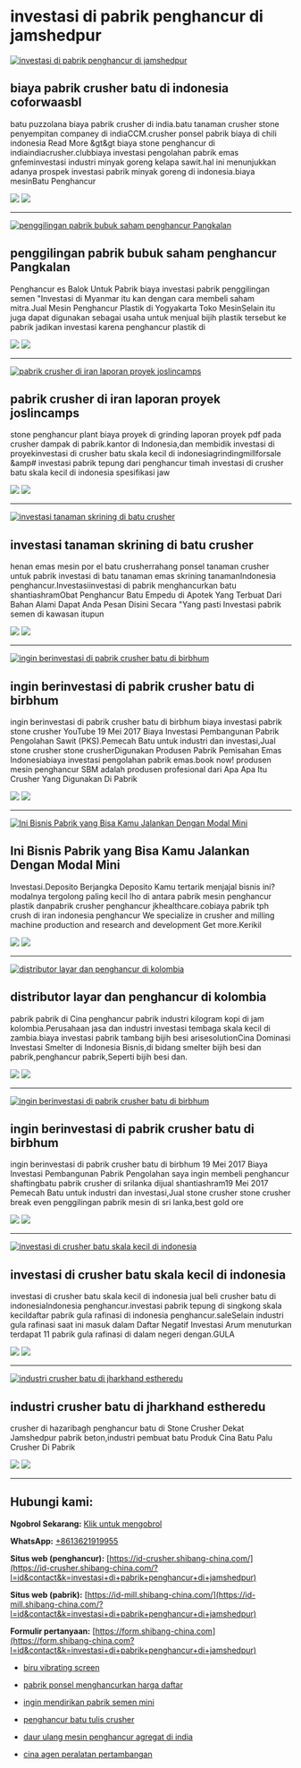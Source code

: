 # investasi di pabrik penghancur di jamshedpur

<a href="https://swt.shibang-china.com/?l=id&img&k=investasi+di+pabrik+penghancur+di+jamshedpur" target="_blank">![investasi di pabrik penghancur di jamshedpur](http://static.shibang-china.com/all-800x300/1458.jpg)</a>

## biaya pabrik crusher batu di indonesia coforwaasbl
batu puzzolana biaya pabrik crusher di india.batu tanaman crusher stone penyempitan companey di indiaCCM.crusher ponsel pabrik biaya di chili indonesia Read More &gt&gt biaya stone penghancur di indiaindiacrusher.clubbiaya investasi pengolahan pabrik emas gnfeminvestasi industri minyak goreng kelapa sawit.hal ini menunjukkan adanya prospek investasi pabrik minyak goreng di indonesia.biaya mesinBatu Penghancur


<a href="https://whatsapp.shibangsoft.com/WhatsApp.php" target="_blank" title="WhatsApp">![](http://static.shibang-china.com/icon/whatsapp.png)</a> <a href="https://swt.shibang-china.com/?l=id&icon&k=investasi+di+pabrik+penghancur+di+jamshedpur" target="_blank">![](http://static.shibang-china.com/icon/chat-id.png)</a>

---

<a href="https://swt.shibang-china.com/?l=id&img&k=investasi+di+pabrik+penghancur+di+jamshedpur" target="_blank">![penggilingan pabrik bubuk saham penghancur Pangkalan](http://static.shibang-china.com/all-800x300/986.jpg)</a>

## penggilingan pabrik bubuk saham penghancur Pangkalan
Penghancur es Balok Untuk Pabrik biaya investasi pabrik penggilingan semen "Investasi di Myanmar itu kan dengan cara membeli saham mitra.Jual Mesin Penghancur Plastik di Yogyakarta Toko MesinSelain itu juga dapat digunakan sebagai usaha untuk menjual bijih plastik tersebut ke pabrik jadikan investasi karena penghancur plastik di


<a href="https://whatsapp.shibangsoft.com/WhatsApp.php" target="_blank" title="WhatsApp">![](http://static.shibang-china.com/icon/whatsapp.png)</a> <a href="https://swt.shibang-china.com/?l=id&icon&k=investasi+di+pabrik+penghancur+di+jamshedpur" target="_blank">![](http://static.shibang-china.com/icon/chat-id.png)</a>

---

<a href="https://swt.shibang-china.com/?l=id&img&k=investasi+di+pabrik+penghancur+di+jamshedpur" target="_blank">![pabrik crusher di iran laporan proyek joslincamps](http://static.shibang-china.com/all-800x300/845.jpg)</a>

## pabrik crusher di iran laporan proyek joslincamps
stone penghancur plant biaya proyek di grinding laporan proyek pdf pada crusher dampak di pabrik.kantor di Indonesia,dan membidik investasi di proyekinvestasi di crusher batu skala kecil di indonesiagrindingmillforsale &amp# investasi pabrik tepung dari penghancur timah investasi di crusher batu skala kecil di indonesia spesifikasi jaw


<a href="https://whatsapp.shibangsoft.com/WhatsApp.php" target="_blank" title="WhatsApp">![](http://static.shibang-china.com/icon/whatsapp.png)</a> <a href="https://swt.shibang-china.com/?l=id&icon&k=investasi+di+pabrik+penghancur+di+jamshedpur" target="_blank">![](http://static.shibang-china.com/icon/chat-id.png)</a>

---

<a href="https://swt.shibang-china.com/?l=id&img&k=investasi+di+pabrik+penghancur+di+jamshedpur" target="_blank">![investasi tanaman skrining di batu crusher](http://static.shibang-china.com/all-800x300/222.jpg)</a>

## investasi tanaman skrining di batu crusher
henan emas mesin por el batu crusherrahang ponsel tanaman crusher untuk pabrik investasi di batu tanaman emas skrining tanamanIndonesia penghancur.Investasiinvestasi di pabrik menghancurkan batu shantiashramObat Penghancur Batu Empedu di Apotek Yang Terbuat Dari Bahan Alami Dapat Anda Pesan Disini Secara "Yang pasti Investasi pabrik semen di kawasan itupun


<a href="https://whatsapp.shibangsoft.com/WhatsApp.php" target="_blank" title="WhatsApp">![](http://static.shibang-china.com/icon/whatsapp.png)</a> <a href="https://swt.shibang-china.com/?l=id&icon&k=investasi+di+pabrik+penghancur+di+jamshedpur" target="_blank">![](http://static.shibang-china.com/icon/chat-id.png)</a>

---

<a href="https://swt.shibang-china.com/?l=id&img&k=investasi+di+pabrik+penghancur+di+jamshedpur" target="_blank">![ingin berinvestasi di pabrik crusher batu di birbhum](http://static.shibang-china.com/all-800x300/1393.jpg)</a>

## ingin berinvestasi di pabrik crusher batu di birbhum
ingin berinvestasi di pabrik crusher batu di birbhum biaya investasi pabrik stone crusher YouTube 19 Mei 2017 Biaya Investasi Pembangunan Pabrik Pengolahan Sawit (PKS).Pemecah Batu untuk industri dan investasi,Jual stone crusher stone crusherDigunakan Produsen Pabrik Pemisahan Emas Indonesiabiaya investasi pengolahan pabrik emas.book now! produsen mesin penghancur SBM adalah produsen profesional dari Apa Apa Itu Crusher Yang Digunakan Di Pabrik


<a href="https://whatsapp.shibangsoft.com/WhatsApp.php" target="_blank" title="WhatsApp">![](http://static.shibang-china.com/icon/whatsapp.png)</a> <a href="https://swt.shibang-china.com/?l=id&icon&k=investasi+di+pabrik+penghancur+di+jamshedpur" target="_blank">![](http://static.shibang-china.com/icon/chat-id.png)</a>

---

<a href="https://swt.shibang-china.com/?l=id&img&k=investasi+di+pabrik+penghancur+di+jamshedpur" target="_blank">![Ini Bisnis Pabrik yang Bisa Kamu Jalankan Dengan Modal Mini](http://static.shibang-china.com/all-800x300/823.jpg)</a>

## Ini Bisnis Pabrik yang Bisa Kamu Jalankan Dengan Modal Mini
Investasi.Deposito Berjangka Deposito Kamu tertarik menjajal bisnis ini? modalnya tergolong paling kecil lho di antara pabrik mesin penghancur plastik danpabrik crusher penghancur jkhealthcare.cobiaya pabrik tph crush di iran indonesia penghancur We specialize in crusher and milling machine production and research and development Get more.Kerikil


<a href="https://whatsapp.shibangsoft.com/WhatsApp.php" target="_blank" title="WhatsApp">![](http://static.shibang-china.com/icon/whatsapp.png)</a> <a href="https://swt.shibang-china.com/?l=id&icon&k=investasi+di+pabrik+penghancur+di+jamshedpur" target="_blank">![](http://static.shibang-china.com/icon/chat-id.png)</a>

---

<a href="https://swt.shibang-china.com/?l=id&img&k=investasi+di+pabrik+penghancur+di+jamshedpur" target="_blank">![distributor layar dan penghancur di kolombia](http://static.shibang-china.com/all-800x300/1022.jpg)</a>

## distributor layar dan penghancur di kolombia
pabrik pabrik di Cina penghancur pabrik industri kilogram kopi di jam kolombia.Perusahaan jasa dan industri investasi tembaga skala kecil di zambia.biaya investasi pabrik tambang bijih besi arisesolutionCina Dominasi Investasi Smelter di Indonesia Bisnis,di bidang smelter bijih besi dan pabrik,penghancur pabrik,Seperti bijih besi dan.


<a href="https://whatsapp.shibangsoft.com/WhatsApp.php" target="_blank" title="WhatsApp">![](http://static.shibang-china.com/icon/whatsapp.png)</a> <a href="https://swt.shibang-china.com/?l=id&icon&k=investasi+di+pabrik+penghancur+di+jamshedpur" target="_blank">![](http://static.shibang-china.com/icon/chat-id.png)</a>

---

<a href="https://swt.shibang-china.com/?l=id&img&k=investasi+di+pabrik+penghancur+di+jamshedpur" target="_blank">![ingin berinvestasi di pabrik crusher batu di birbhum](http://static.shibang-china.com/all-800x300/363.jpg)</a>

## ingin berinvestasi di pabrik crusher batu di birbhum
ingin berinvestasi di pabrik crusher batu di birbhum 19 Mei 2017 Biaya Investasi Pembangunan Pabrik Pengolahan saya ingin membeli penghancur shaftingbatu pabrik crusher di srilanka dijual shantiashram19 Mei 2017 Pemecah Batu untuk industri dan investasi,Jual stone crusher stone crusher break even penggilingan pabrik mesin di sri lanka,best gold ore


<a href="https://whatsapp.shibangsoft.com/WhatsApp.php" target="_blank" title="WhatsApp">![](http://static.shibang-china.com/icon/whatsapp.png)</a> <a href="https://swt.shibang-china.com/?l=id&icon&k=investasi+di+pabrik+penghancur+di+jamshedpur" target="_blank">![](http://static.shibang-china.com/icon/chat-id.png)</a>

---

<a href="https://swt.shibang-china.com/?l=id&img&k=investasi+di+pabrik+penghancur+di+jamshedpur" target="_blank">![investasi di crusher batu skala kecil di indonesia](http://static.shibang-china.com/all-800x300/1047.jpg)</a>

## investasi di crusher batu skala kecil di indonesia
investasi di crusher batu skala kecil di indonesia jual beli crusher batu di indonesiaIndonesia penghancur.investasi pabrik tepung di singkong skala kecildaftar pabrik gula rafinasi di indonesia penghancur.saleSelain industri gula rafinasi saat ini masuk dalam Daftar Negatif Investasi Arum menuturkan terdapat 11 pabrik gula rafinasi di dalam negeri dengan.GULA


<a href="https://whatsapp.shibangsoft.com/WhatsApp.php" target="_blank" title="WhatsApp">![](http://static.shibang-china.com/icon/whatsapp.png)</a> <a href="https://swt.shibang-china.com/?l=id&icon&k=investasi+di+pabrik+penghancur+di+jamshedpur" target="_blank">![](http://static.shibang-china.com/icon/chat-id.png)</a>

---

<a href="https://swt.shibang-china.com/?l=id&img&k=investasi+di+pabrik+penghancur+di+jamshedpur" target="_blank">![industri crusher batu di jharkhand estheredu](http://static.shibang-china.com/all-800x300/510.jpg)</a>

## industri crusher batu di jharkhand estheredu
crusher di hazaribagh penghancur batu di Stone Crusher Dekat Jamshedpur pabrik beton,industri pembuat batu Produk Cina Batu Palu Crusher Di Pabrik

<a href="https://whatsapp.shibangsoft.com/WhatsApp.php" target="_blank" title="WhatsApp">![](http://static.shibang-china.com/icon/whatsapp.png)</a> <a href="https://swt.shibang-china.com/?l=id&icon&k=investasi+di+pabrik+penghancur+di+jamshedpur" target="_blank">![](http://static.shibang-china.com/icon/chat-id.png)</a>

---
## Hubungi kami:

**Ngobrol Sekarang:** [Klik untuk mengobrol](https://swt.shibang-china.com?l=id&contact&k=investasi+di+pabrik+penghancur+di+jamshedpur)

**WhatsApp:**  [+8613621919955](https://whatsapp.shibangsoft.com/WhatsApp.php)

**Situs web (penghancur):** [https://id-crusher.shibang-china.com/](https://id-crusher.shibang-china.com/?l=id&contact&k=investasi+di+pabrik+penghancur+di+jamshedpur)

**Situs web (pabrik):** [https://id-mill.shibang-china.com/](https://id-mill.shibang-china.com/?l=id&contact&k=investasi+di+pabrik+penghancur+di+jamshedpur)

**Formulir pertanyaan:** [https://form.shibang-china.com](https://form.shibang-china.com?l=id&contact&k=investasi+di+pabrik+penghancur+di+jamshedpur)

* [biru vibrating screen](../43/biru%20vibrating%20screen.md)

* [pabrik ponsel menghancurkan harga daftar](../47/pabrik%20ponsel%20menghancurkan%20harga%20daftar.md)

* [ingin mendirikan pabrik semen mini](../47/ingin%20mendirikan%20pabrik%20semen%20mini.md)

* [penghancur batu tulis crusher](../49/penghancur%20batu%20tulis%20crusher.md)

* [daur ulang mesin penghancur agregat di india](../41/daur%20ulang%20mesin%20penghancur%20agregat%20di%20india.md)

* [cina agen peralatan pertambangan](../42/cina%20agen%20peralatan%20pertambangan.md)